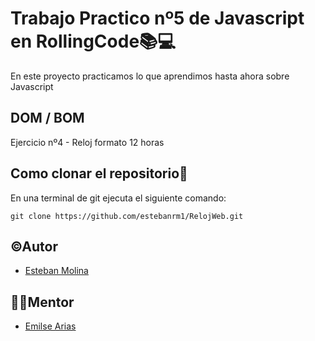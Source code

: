 # Trabajo Practico nº5 de Javascript en RollingCode📚💻

En este proyecto practicamos lo que aprendimos hasta ahora sobre Javascript

## DOM / BOM

Ejercicio nº4 - Reloj formato 12 horas

## Como clonar el repositorio📝

En una terminal de git ejecuta el siguiente comando:

``
git clone https://github.com/estebanrm1/RelojWeb.git
``

## ©Autor

- [Esteban Molina](https://github.com/estebanrm1)

## 👩‍💻Mentor

- [Emilse Arias](https://github.com/earias08)
